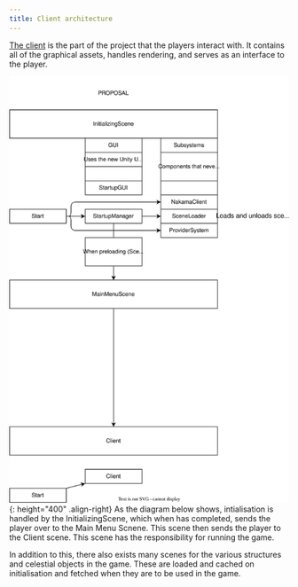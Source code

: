 ```yaml
---
title: Client architecture
---
```


[The client](https://github.com/OpenHellion/Server) is the part of the project that the players interact with. It contains all of the graphical assets, handles rendering, and serves as an interface to the player.

![A diagram of the OpenHellion client architecture.](res/ClientArchitecture.drawio.svg){: height="400" .align-right}
As the diagram below shows, intialisation is handled by the InitializingScene, which when has completed, sends the player over to the Main Menu Scnene. This scene then sends the player to the Client scene. This scene has the responsibility for running the game.

In addition to this, there also exists many scenes for the various structures and celestial objects in the game. These are loaded and cached on initialisation and fetched when they are to be used in the game.

